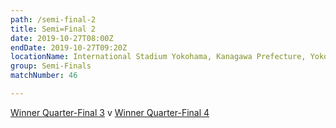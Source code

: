 ```yaml
---
path: /semi-final-2
title: Semi=Final 2
date: 2019-10-27T08:00Z
endDate: 2019-10-27T09:20Z
locationName: International Stadium Yokohama, Kanagawa Prefecture, Yokohama City
group: Semi-Finals
matchNumber: 46

---
```

[Winner Quarter-Final 3](/quarter-final-3) v [Winner Quarter-Final 4](/quarter-final-4)